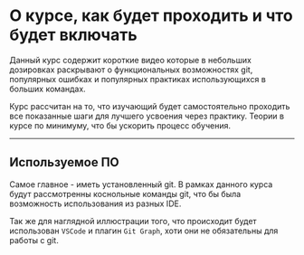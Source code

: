 # О курсе, как будет проходить и что будет включать


Данный курс содержит короткие видео которые в небольших дозировках раскрывают
о функциональных возможностях git, популярных ошибках и популярных практиках
использующихся в больших командах.

Курс рассчитан на то, что изучающий будет самостоятельно проходить все 
показанные шаги для лучшего усвоения через практику. Теории в курсе по 
минимуму, что бы ускорить процесс обучения.

---

## Используемое ПО

Самое главное - иметь установленный git. В рамках данного курса будут 
рассмотренны коснольные команды git, что бы была возможность использования из разных IDE.

Так же для наглядной иллюстрации того, что происходит будет использован 
`VSCode` и плагин `Git Graph`, хоти они не обязательны для работы с git.
